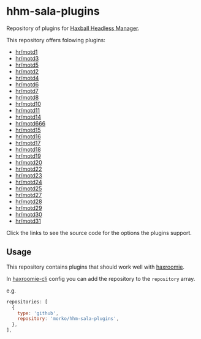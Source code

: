 # hhm-sala-plugins

Repository of plugins for
[Haxball Headless Manager](https://github.com/saviola777/haxball-headless-manager).

This repository offers folowing plugins:

- [hr/motd1](src/hr/motd1.js)
- [hr/motd3](src/hr/motd3.js)
- [hr/motd5](src/hr/motd5.js)
- [hr/motd2](src/hr/motd2.js)
- [hr/motd4](src/hr/motd4.js)
- [hr/motd6](src/hr/motd6.js)
- [hr/motd7](src/hr/motd7.js)
- [hr/motd8](src/hr/motd8.js)
- [hr/motd10](src/hr/motd10.js)
- [hr/motd11](src/hr/motd11.js)
- [hr/motd14](src/hr/motd14.js)
- [hr/motd666](src/hr/motd666.js)
- [hr/motd15](src/hr/motd15.js)
- [hr/motd16](src/hr/motd16.js)
- [hr/motd17](src/hr/motd17.js)
- [hr/motd18](src/hr/motd18.js)
- [hr/motd19](src/hr/motd19.js)
- [hr/motd20](src/hr/motd20.js)
- [hr/motd22](src/hr/motd22.js)
- [hr/motd23](src/hr/motd23.js)
- [hr/motd24](src/hr/motd24.js)
- [hr/motd25](src/hr/motd25.js)
- [hr/motd27](src/hr/motd27.js)
- [hr/motd28](src/hr/motd28.js)
- [hr/motd29](src/hr/motd29.js)
- [hr/motd30](src/hr/motd30.js)
- [hr/motd31](src/hr/motd31.js)


Click the links to see the source code for the options the plugins support.

## Usage

This repository contains plugins that should work well with
[haxroomie](https://github.com/morko/haxroomie).

In [haxroomie-cli](https://www.npmjs.com/package/haxroomie-cli) config you can add
the repository to the `repository` array.

e.g.

```js
repositories: [
  {
    type: 'github',
    repository: 'morko/hhm-sala-plugins',
  },
],
```
